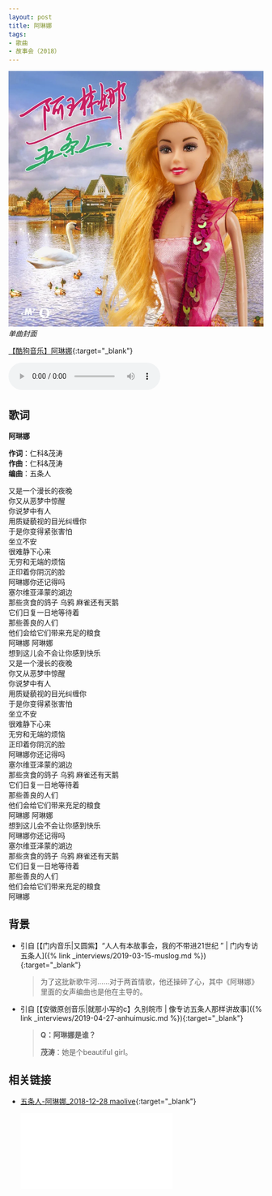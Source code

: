 ```yaml
---
layout: post
title: 阿琳娜
tags:
- 歌曲
- 故事会（2018）
---
```


![](/assets/imgs/alena2018.webp)
*单曲封面*

[【酷狗音乐】阿琳娜](https://www.kugou.com/song/#hash=494AED14DAA59A575BD4471EDE35D69F&album_id=15435451){:target="_blank"}

<audio controls autoplay loop  src="https://onedrive.gimhoy.com/1drv/aHR0cHM6Ly8xZHJ2Lm1zL3UvcyFBbXVjeFU4NF9vc3NoRU8xSXNvUmYxTFlUNzIz.flac">
您的浏览器不支持 audio 标签。
</audio>

## 歌词

**阿琳娜**

**作词**：仁科&茂涛  
**作曲**：仁科&茂涛  
**编曲**：五条人

又是一个漫长的夜晚  
你又从恶梦中惊醒  
你说梦中有人  
用质疑藐视的目光纠缠你  
于是你变得紧张害怕  
坐立不安  
很难静下心来  
无穷和无端的烦恼  
正印着你阴沉的脸  
阿琳娜你还记得吗  
塞尔维亚泽蒙的湖边  
那些贪食的鸽子 乌鸦 麻雀还有天鹅  
它们日复一日地等待着  
那些善良的人们  
他们会给它们带来充足的粮食  
阿琳娜 阿琳娜  
想到这儿会不会让你感到快乐  
又是一个漫长的夜晚  
你又从恶梦中惊醒  
你说梦中有人  
用质疑藐视的目光纠缠你  
于是你变得紧张害怕  
坐立不安  
很难静下心来  
无穷和无端的烦恼  
正印着你阴沉的脸  
阿琳娜你还记得吗  
塞尔维亚泽蒙的湖边  
那些贪食的鸽子 乌鸦 麻雀还有天鹅  
它们日复一日地等待着  
那些善良的人们  
他们会给它们带来充足的粮食  
阿琳娜 阿琳娜  
想到这儿会不会让你感到快乐  
阿琳娜你还记得吗  
塞尔维亚泽蒙的湖边  
那些贪食的鸽子 乌鸦 麻雀还有天鹅  
它们日复一日地等待着  
那些善良的人们  
他们会给它们带来充足的粮食  
阿琳娜

## 背景
* 引自 [【门内音乐\|又圆紫】“人人有本故事会，我的不带进21世纪 ” \| 门内专访五条人]({% link _interviews/2019-03-15-muslog.md %}){:target="_blank"}
  
  > 为了这批新歌牛河……对于两首情歌，他还操碎了心，其中《阿琳娜》里面的女声编曲也是他在主导的。

* 引自 [【安徽原创音乐\|就那小写的c】久别皖市 \| 像专访五条人那样讲故事]({% link _interviews/2019-04-27-anhuimusic.md %}){:target="_blank"}
  
  > **Q：阿琳娜是谁？**
  > 
  > **茂涛**：她是个beautiful girl。

## 相关链接

* [五条人-阿琳娜_2018-12-28 maolive](https://www.bilibili.com/video/BV1gt411B7w3?from=search&seid=13884573252606029984){:target="_blank"}

  <div class="iframe-container"><iframe class="responsive-iframe" src="//player.bilibili.com/player.html?aid=39602564&bvid=BV1gt411B7w3&cid=69566123&page=1" frameborder="no" allowfullscreen="true"></iframe></div>
  